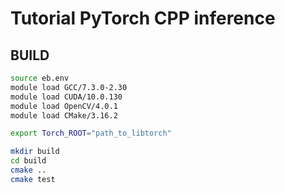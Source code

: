 # Tutorial PyTorch CPP inference

## BUILD

```bash
source eb.env
module load GCC/7.3.0-2.30
module load CUDA/10.0.130
module load OpenCV/4.0.1
module load CMake/3.16.2

export Torch_ROOT="path_to_libtorch"

mkdir build
cd build
cmake ..
cmake test
```
